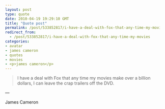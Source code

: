 ```yaml
---
layout: post
type: quote
date: 2010-04-19 19:29:10 GMT
title: "Quote post"
permalink: /post/533852817/i-have-a-deal-with-fox-that-any-time-my-movies
redirect_from: 
  - /post/533852817/i-have-a-deal-with-fox-that-any-time-my-movies
categories:
- avatar
- james cameron
- quotes
- movies
- <p>james cameron</p> 
---
```

<blockquote>I have a deal with Fox that any time my movies make over a billion dollars, I can leave the crap trailers off the DVD.</blockquote>

 — <p>James Cameron</p> 